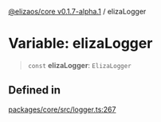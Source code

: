 [@elizaos/core v0.1.7-alpha.1](../) / elizaLogger

# Variable: elizaLogger

> `const` **elizaLogger**: `ElizaLogger`

## Defined in

[packages/core/src/logger.ts:267](https://github.com/elizaOS/eliza/blob/main/packages/core/src/logger.ts#L267)
